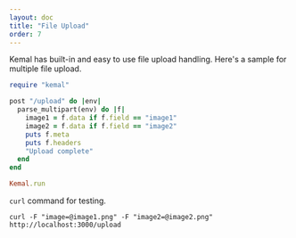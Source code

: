 ```yaml
---
layout: doc
title: "File Upload"
order: 7
---
```


Kemal has built-in and easy to use file upload handling. Here's a sample for multiple file upload.

```ruby
require "kemal"

post "/upload" do |env|
  parse_multipart(env) do |f|
    image1 = f.data if f.field == "image1"
    image2 = f.data if f.field == "image2"
    puts f.meta
    puts f.headers
    "Upload complete"
  end
end

Kemal.run
```

`curl` command for testing.

`curl -F "image=@image1.png" -F "image2=@image2.png"  http://localhost:3000/upload`